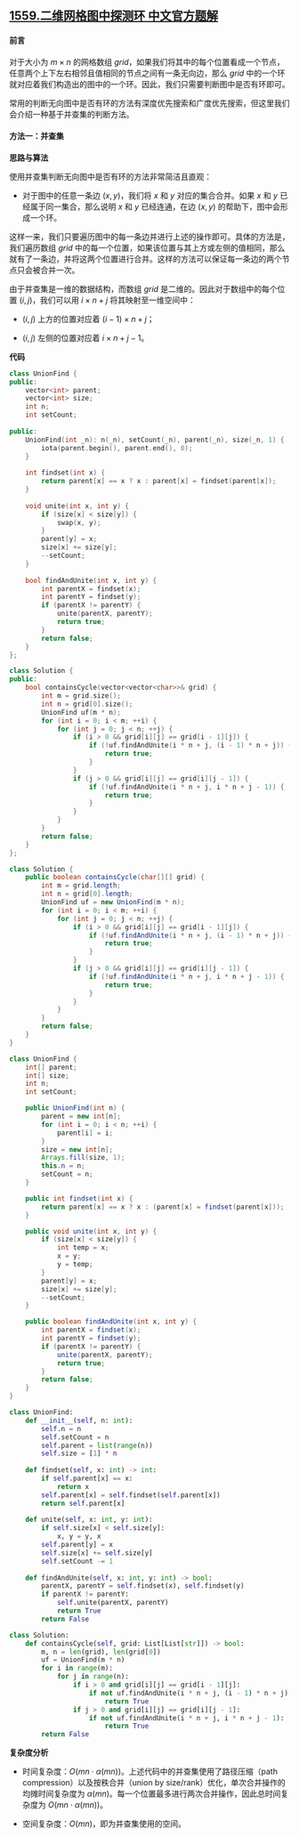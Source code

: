 ## [1559.二维网格图中探测环 中文官方题解](https://leetcode.cn/problems/detect-cycles-in-2d-grid/solutions/100000/er-wei-wang-ge-tu-zhong-tan-ce-huan-by-leetcode-so)
#### 前言

对于大小为 $m \times n$ 的网格数组 $\textit{grid}$，如果我们将其中的每个位置看成一个节点，任意两个上下左右相邻且值相同的节点之间有一条无向边，那么 $\textit{grid}$ 中的一个环就对应着我们构造出的图中的一个环。因此，我们只需要判断图中是否有环即可。

常用的判断无向图中是否有环的方法有深度优先搜索和广度优先搜索，但这里我们会介绍一种基于并查集的判断方法。

#### 方法一：并查集

**思路与算法**

使用并查集判断无向图中是否有环的方法非常简洁且直观：

- 对于图中的任意一条边 $(x, y)$，我们将 $x$ 和 $y$ 对应的集合合并。如果 $x$ 和 $y$ 已经属于同一集合，那么说明 $x$ 和 $y$ 已经连通，在边 $(x, y)$ 的帮助下，图中会形成一个环。

这样一来，我们只要遍历图中的每一条边并进行上述的操作即可。具体的方法是，我们遍历数组 $\textit{grid}$ 中的每一个位置，如果该位置与其上方或左侧的值相同，那么就有了一条边，并将这两个位置进行合并。这样的方法可以保证每一条边的两个节点只会被合并一次。

由于并查集是一维的数据结构，而数组 $\textit{grid}$ 是二维的。因此对于数组中的每个位置 $(i, j)$，我们可以用 $i \times n + j$ 将其映射至一维空间中：

- $(i, j)$ 上方的位置对应着 $(i - 1) \times n + j$；

- $(i, j)$ 左侧的位置对应着 $i \times n + j - 1$。

**代码**

```C++ [sol1-C++]
class UnionFind {
public:
    vector<int> parent;
    vector<int> size;
    int n;
    int setCount;
    
public:
    UnionFind(int _n): n(_n), setCount(_n), parent(_n), size(_n, 1) {
        iota(parent.begin(), parent.end(), 0);
    }
    
    int findset(int x) {
        return parent[x] == x ? x : parent[x] = findset(parent[x]);
    }
    
    void unite(int x, int y) {
        if (size[x] < size[y]) {
            swap(x, y);
        }
        parent[y] = x;
        size[x] += size[y];
        --setCount;
    }
    
    bool findAndUnite(int x, int y) {
        int parentX = findset(x);
        int parentY = findset(y);
        if (parentX != parentY) {
            unite(parentX, parentY);
            return true;
        }
        return false;
    }
};

class Solution {
public:
    bool containsCycle(vector<vector<char>>& grid) {
        int m = grid.size();
        int n = grid[0].size();
        UnionFind uf(m * n);
        for (int i = 0; i < m; ++i) {
            for (int j = 0; j < n; ++j) {
                if (i > 0 && grid[i][j] == grid[i - 1][j]) {
                    if (!uf.findAndUnite(i * n + j, (i - 1) * n + j)) {
                        return true;
                    }
                }
                if (j > 0 && grid[i][j] == grid[i][j - 1]) {
                    if (!uf.findAndUnite(i * n + j, i * n + j - 1)) {
                        return true;
                    }
                }
            }
        }
        return false;
    }
};
```

```Java [sol1-Java]
class Solution {
    public boolean containsCycle(char[][] grid) {
        int m = grid.length;
        int n = grid[0].length;
        UnionFind uf = new UnionFind(m * n);
        for (int i = 0; i < m; ++i) {
            for (int j = 0; j < n; ++j) {
                if (i > 0 && grid[i][j] == grid[i - 1][j]) {
                    if (!uf.findAndUnite(i * n + j, (i - 1) * n + j)) {
                        return true;
                    }
                }
                if (j > 0 && grid[i][j] == grid[i][j - 1]) {
                    if (!uf.findAndUnite(i * n + j, i * n + j - 1)) {
                        return true;
                    }
                }
            }
        }
        return false;
    }
}

class UnionFind {
    int[] parent;
    int[] size;
    int n;
    int setCount;

    public UnionFind(int n) {
        parent = new int[n];
        for (int i = 0; i < n; ++i) {
            parent[i] = i;
        }
        size = new int[n];
        Arrays.fill(size, 1);
        this.n = n;
        setCount = n;
    }

    public int findset(int x) {
        return parent[x] == x ? x : (parent[x] = findset(parent[x]));
    }

    public void unite(int x, int y) {
        if (size[x] < size[y]) {
            int temp = x;
            x = y;
            y = temp;
        }
        parent[y] = x;
        size[x] += size[y];
        --setCount;
    }

    public boolean findAndUnite(int x, int y) {
        int parentX = findset(x);
        int parentY = findset(y);
        if (parentX != parentY) {
            unite(parentX, parentY);
            return true;
        }
        return false;
    }
}
```

```Python [sol1-Python3]
class UnionFind:
    def __init__(self, n: int):
        self.n = n
        self.setCount = n
        self.parent = list(range(n))
        self.size = [1] * n
    
    def findset(self, x: int) -> int:
        if self.parent[x] == x:
            return x
        self.parent[x] = self.findset(self.parent[x])
        return self.parent[x]
    
    def unite(self, x: int, y: int):
        if self.size[x] < self.size[y]:
            x, y = y, x
        self.parent[y] = x
        self.size[x] += self.size[y]
        self.setCount -= 1
    
    def findAndUnite(self, x: int, y: int) -> bool:
        parentX, parentY = self.findset(x), self.findset(y)
        if parentX != parentY:
            self.unite(parentX, parentY)
            return True
        return False

class Solution:
    def containsCycle(self, grid: List[List[str]]) -> bool:
        m, n = len(grid), len(grid[0])
        uf = UnionFind(m * n)
        for i in range(m):
            for j in range(n):
                if i > 0 and grid[i][j] == grid[i - 1][j]:
                    if not uf.findAndUnite(i * n + j, (i - 1) * n + j):
                        return True
                if j > 0 and grid[i][j] == grid[i][j - 1]:
                    if not uf.findAndUnite(i * n + j, i * n + j - 1):
                        return True
        return False
```

**复杂度分析**

- 时间复杂度：$O(mn \cdot \alpha(mn))$。上述代码中的并查集使用了路径压缩（path compression）以及按秩合并（union by size/rank）优化，单次合并操作的均摊时间复杂度为 $\alpha(mn)$。每一个位置最多进行两次合并操作，因此总时间复杂度为 $O(mn \cdot \alpha(mn))$。

- 空间复杂度：$O(mn)$，即为并查集使用的空间。